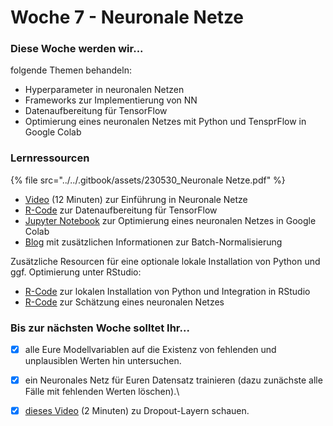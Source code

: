 # Woche 7 - Neuronale Netze

### Diese Woche werden wir...

folgende Themen behandeln:

* Hyperparameter in neuronalen Netzen
* Frameworks zur Implementierung von NN
* Datenaufbereitung für TensorFlow
* Optimierung eines neuronalen Netzes mit Python und TensprFlow in Google Colab

### Lernressourcen

{% file src="../../.gitbook/assets/230530_Neuronale Netze.pdf" %}

* [Video](https://www.youtube.com/watch?v=GvQwE2OhL8I) (12 Minuten) zur Einführung in Neuronale Netze
* [R-Code](https://github.com/opencampus-sh/einfuehrung-in-data-science-und-ml/blob/main/Neuronale%20Netze/neural-net-data-preparation.R) zur Datenaufbereitung für TensorFlow
* [Jupyter Notebook](https://colab.research.google.com/github/opencampus-sh/einfuehrung-in-data-science-und-ml/blob/main/Neuronale%20Netze/neural\_net\_estimation.ipynb) zur Optimierung eines neuronalen Netzes in Google Colab
* [Blog](https://www.kdnuggets.com/2018/06/batch-normalization-neural-networks.html) mit zusätzlichen Informationen zur Batch-Normalisierung

Zusätzliche Resourcen für eine optionale lokale Installation von Python und ggf. Optimierung unter RStudio:

* [R-Code](https://github.com/opencampus-sh/einfuehrung-in-data-science-und-ml/blob/main/Neuronale%20Netze/python-installation.Rmd) zur lokalen Installation von Python und Integration in RStudio
* [R-Code](https://github.com/opencampus-sh/einfuehrung-in-data-science-und-ml/blob/main/Neuronale%20Netze/neural-net-estimation.Rmd) zur Schätzung eines neuronalen Netzes

### Bis zur nächsten Woche solltet Ihr...

*   [x] alle Eure Modellvariablen auf die Existenz von fehlenden und unplausiblen Werten hin untersuchen.


* [x] ein Neuronales Netz für Euren Datensatz trainieren (dazu zunächste alle Fälle mit fehlenden Werten löschen).\

* [x] [dieses Video](https://www.youtube.com/watch?v=NhZVe50QwPM) (2 Minuten) zu Dropout-Layern schauen.
